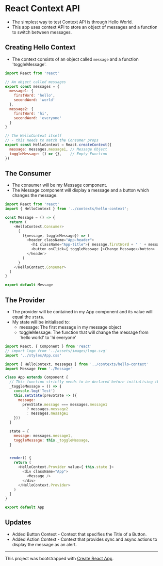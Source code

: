 # React Context API

- The simplest way to test Context API is through Hello World.
- This app uses context API to store an object of messages and a function to switch between messages.

## Creating Hello Context
- The context consists of an object called `message` and a function 'toggleMessage'.
```javascript
import React from 'react'

// An object called messages
export const messages = {
  message1: {
    firstWord: 'hello',
    secondWord: 'world'
  },
  message2: {
    firstWord: 'hi',
    secondWord: 'everyone'
  }
}

// The HelloContext itself
// - this needs to match the Consumer props
export const HelloContext = React.createContext({
  message: messages.message1, // Message Object
  toggleMessage: () => {},    // Empty Function
})
```

## The Consumer
- The consumer will be my Message component.
- The Message component will display a message and a button which changes the message.
```javascript
import React from 'react'
import { HelloContext } from '../contexts/hello-context';

const Message = () => {
  return (
    <HelloContext.Consumer>
      {
        ({message, toggleMessage}) => (
          <header className="App-header">
            <h1 className="App-title">{ message.firstWord + ' ' + message.secondWord }</h1>
            <button onClick={ toggleMessage }>Change Message</button>
          </header>
        )
      }
    </HelloContext.Consumer>
  )
}

export default Message
```

## The Provider
- The provider will be contained in my App component and its value will equal the `state`.
- My state will be initialised to:
  - message: The first message in my message object
  - toggleMessage: The function that will change the message from 'hello world' to 'hi everyone'
```javascript
import React, { Component } from 'react'
// import logo from '../assets/images/logo.svg'
import '../styles/App.css'

import { HelloContext, messages } from '../contexts/hello-context'
import Message from './Message'

class App extends Component {
  // This function strictly needs to be declared before initialising the state
  _toggleMessage = () => {
    console.log('Test')
    this.setState(prevState => ({
      message:
        prevState.message === messages.message1
          ? messages.message2
          : messages.message1
    }))
  }

  state = {
    message: messages.message1,
    toggleMessage: this._toggleMessage,
  }
  

  render() {
    return (
      <HelloContext.Provider value={ this.state }>
        <div className="App">
          <Message />
        </div>
      </HelloContext.Provider>
    )
  }
}

export default App
```


## Updates
- Added Button Context - Context that specifies the Title of a Button.
- Added Action Context - Context that provides sync and async actions to display the message as an alert.

---

This project was bootstrapped with [Create React App](https://github.com/facebookincubator/create-react-app).